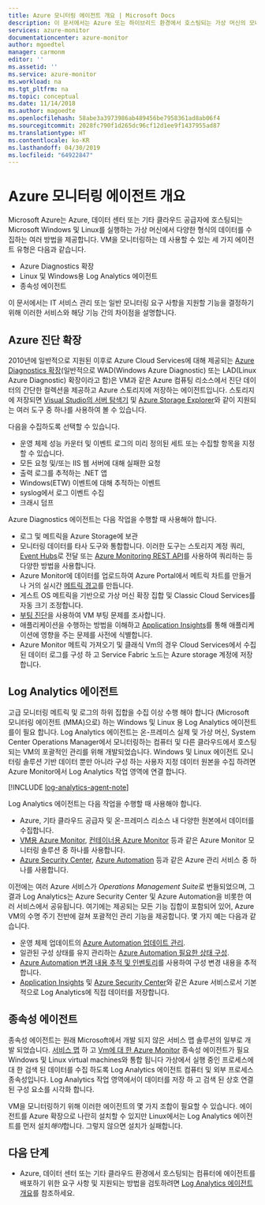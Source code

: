 ```yaml
---
title: Azure 모니터링 에이전트 개요 | Microsoft Docs
description: 이 문서에서는 Azure 또는 하이브리드 환경에서 호스팅되는 가상 머신의 모니터링을 지원하는 사용 가능한 Azure 에이전트에 대한 자세한 개요를 제공합니다.
services: azure-monitor
documentationcenter: azure-monitor
author: mgoedtel
manager: carmonm
editor: ''
ms.assetid: ''
ms.service: azure-monitor
ms.workload: na
ms.tgt_pltfrm: na
ms.topic: conceptual
ms.date: 11/14/2018
ms.author: magoedte
ms.openlocfilehash: 58abe3a3973986ab489456be7958361ad8ab06f4
ms.sourcegitcommit: 2028fc790f1d265dc96cf12d1ee9f1437955ad87
ms.translationtype: HT
ms.contentlocale: ko-KR
ms.lasthandoff: 04/30/2019
ms.locfileid: "64922847"
---
```

# <a name="overview-of-the-azure-monitoring-agents"></a>Azure 모니터링 에이전트 개요 
Microsoft Azure는 Azure, 데이터 센터 또는 기타 클라우드 공급자에 호스팅되는 Microsoft Windows 및 Linux를 실행하는 가상 머신에서 다양한 형식의 데이터를 수집하는 여러 방법을 제공합니다. VM을 모니터링하는 데 사용할 수 있는 세 가지 에이전트 유형은 다음과 같습니다.

* Azure Diagnostics 확장
* Linux 및 Windows용 Log Analytics 에이전트
* 종속성 에이전트

이 문서에서는 IT 서비스 관리 또는 일반 모니터링 요구 사항을 지원할 기능을 결정하기 위해 이러한 서비스와 해당 기능 간의 차이점을 설명합니다.  

## <a name="azure-diagnostic-extension"></a>Azure 진단 확장
2010년에 일반적으로 지원된 이후로 Azure Cloud Services에 대해 제공되는 [Azure Diagnostics 확장](../../azure-monitor/platform/diagnostics-extension-overview.md)(일반적으로 WAD(Windows Azure Diagnostic) 또는 LAD(Linux Azure Diagnostic) 확장이라고 함)은 VM과 같은 Azure 컴퓨팅 리소스에서 진단 데이터의 간단한 컬렉션을 제공하고 Azure 스토리지에 저장하는 에이전트입니다. 스토리지에 저장되면 [Visual Studio의 서버 탐색기](/visualstudio/azure/vs-azure-tools-storage-resources-server-explorer-browse-manage) 및 [Azure Storage Explorer](../../vs-azure-tools-storage-manage-with-storage-explorer.md)와 같이 지원되는 여러 도구 중 하나를 사용하여 볼 수 있습니다.

다음을 수집하도록 선택할 수 있습니다.

* 운영 체제 성능 카운터 및 이벤트 로그의 미리 정의된 세트 또는 수집할 항목을 지정할 수 있습니다. 
* 모든 요청 및/또는 IIS 웹 서버에 대해 실패한 요청
* 출력 로그를 추적하는 .NET 앱
* Windows(ETW) 이벤트에 대해 추적하는 이벤트 
* syslog에서 로그 이벤트 수집  
* 크래시 덤프 

Azure Diagnostics 에이전트는 다음 작업을 수행할 때 사용해야 합니다.

* 로그 및 메트릭을 Azure Storage에 보관
* 모니터링 데이터를 타사 도구와 통합합니다. 이러한 도구는 스토리지 계정 쿼리, [Event Hubs](../../event-hubs/event-hubs-about.md)로 전달 또는 [Azure Monitoring REST API](../../azure-monitor/platform/rest-api-walkthrough.md)를 사용하여 쿼리하는 등 다양한 방법을 사용합니다.
* Azure Monitor에 데이터를 업로드하여 Azure Portal에서 메트릭 차트를 만들거나 거의 실시간 [메트릭 경고](../../azure-monitor/platform/alerts-metric-overview.md)를 만듭니다. 
* 게스트 OS 메트릭을 기반으로 가상 머신 확장 집합 및 Classic Cloud Services를 자동 크기 조정합니다.
* [부팅 진단](../../virtual-machines/troubleshooting/boot-diagnostics.md)을 사용하여 VM 부팅 문제를 조사합니다.
* 애플리케이션을 수행하는 방법을 이해하고 [Application Insights](../../azure-monitor/overview.md)를 통해 애플리케이션에 영향을 주는 문제를 사전에 식별합니다.
* Azure Monitor 메트릭 가져오기 및 클래식 Vm의 경우 Cloud Services에서 수집 된 데이터 로그를 구성 하 고 Service Fabric 노드는 Azure storage 계정에 저장 합니다.

## <a name="log-analytics-agent"></a>Log Analytics 에이전트
고급 모니터링 메트릭 및 로그의 하위 집합을 수집 이상 수행 해야 합니다 (Microsoft 모니터링 에이전트 (MMA)으로) 하는 Windows 및 Linux 용 Log Analytics 에이전트를이 필요 합니다. Log Analytics 에이전트는 온-프레미스 실제 및 가상 머신, System Center Operations Manager에서 모니터링하는 컴퓨터 및 다른 클라우드에서 호스팅되는 VM의 포괄적인 관리를 위해 개발되었습니다. Windows 및 Linux 에이전트 모니터링 솔루션 기반 데이터 뿐만 아니라 구성 하는 사용자 지정 데이터 원본을 수집 하려면 Azure Monitor에서 Log Analytics 작업 영역에 연결 합니다.

[!INCLUDE [log-analytics-agent-note](../../../includes/log-analytics-agent-note.md)]

Log Analytics 에이전트는 다음 작업을 수행할 때 사용해야 합니다.

* Azure, 기타 클라우드 공급자 및 온-프레미스 리소스 내 다양한 원본에서 데이터를 수집합니다. 
* [VM용 Azure Monitor](../insights/vminsights-overview.md), [컨테이너용 Azure Monitor](../insights/container-insights-overview.md) 등과 같은 Azure Monitor 모니터링 솔루션 중 하나를 사용합니다.  
* [Azure Security Center](../../security-center/security-center-intro.md), [Azure Automation](../../automation/automation-intro.md) 등과 같은 Azure 관리 서비스 중 하나를 사용합니다.

이전에는 여러 Azure 서비스가 *Operations Management Suite*로 번들되었으며, 그 결과 Log Analytics는 Azure Security Center 및 Azure Automation을 비롯한 여러 서비스에서 공유됩니다.  여기에는 제공되는 모든 기능 집합이 포함되어 있어, Azure VM의 수명 주기 전반에 걸쳐 포괄적인 관리 기능을 제공합니다.  몇 가지 예는 다음과 같습니다.

* 운영 체제 업데이트의 [Azure Automation 업데이트 관리](../../automation/automation-update-management.md).
* 일관된 구성 상태를 유지 관리하는 [Azure Automation 필요한 상태 구성](../../automation/automation-dsc-overview.md).
* [Azure Automation 변경 내용 추적 및 인벤토리](../../automation/change-tracking.md)를 사용하여 구성 변경 내용을 추적합니다.
* [Application Insights](https://docs.microsoft.com/azure/application-insights/) 및 [Azure Security Center](https://docs.microsoft.com/azure/security-center/)와 같은 Azure 서비스로서 기본적으로 Log Analytics에 직접 데이터를 저장합니다.  

## <a name="dependency-agent"></a>종속성 에이전트
종속성 에이전트는 원래 Microsoft에서 개발 되지 않은 서비스 맵 솔루션의 일부로 개발 되었습니다. [서비스 맵](../insights/service-map.md) 하 고 [Vm에 대 한 Azure Monitor](../insights/vminsights-overview.md) 종속성 에이전트가 필요 Windows 및 Linux virtual machines와 통합 됩니다 가상에서 실행 중인 프로세스에 대 한 검색 된 데이터를 수집 하도록 Log Analytics 에이전트 컴퓨터 및 외부 프로세스 종속성입니다. Log Analytics 작업 영역에서이 데이터를 저장 하 고 검색 된 상호 연결 된 구성 요소를 시각화 합니다.

VM을 모니터링하기 위해 이러한 에이전트의 몇 가지 조합이 필요할 수 있습니다. 에이전트를 Azure 확장으로 나란히 설치할 수 있지만 Linux에서는 Log Analytics 에이전트를 먼저 설치*해야*합니다. 그렇지 않으면 설치가 실패합니다. 

## <a name="next-steps"></a>다음 단계

- Azure, 데이터 센터 또는 기타 클라우드 환경에서 호스팅되는 컴퓨터에 에이전트를 배포하기 위한 요구 사항 및 지원되는 방법을 검토하려면 [Log Analytics 에이전트 개요](../../azure-monitor/platform/log-analytics-agent.md)를 참조하세요.


